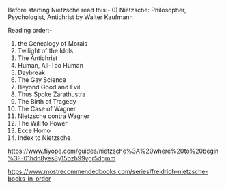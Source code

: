 Before starting Nietzsche read this:-
0) Nietzsche: Philosopher, Psychologist, Antichrist by Walter Kaufmann


Reading order:-

1. the Genealogy of Morals
2. Twilight of the Idols
3. The Antichrist
4. Human, All-Too Human
5. Daybreak
6. The Gay Science
7. Beyond Good and Evil 
8. Thus Spoke Zarathustra
9. The Birth of Tragedy
10. The Case of Wagner
11. Nietzsche contra Wagner
12. The Will to Power
13. Ecce Homo
14. Index to Nietzsche 


https://www.fiyope.com/guides/nietzsche%3A%20where%20to%20begin%3F-01hdn8yes8y15bzh99ygr5dgmm



https://www.mostrecommendedbooks.com/series/freidrich-nietzsche-books-in-order

